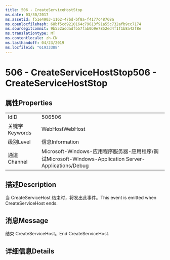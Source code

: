 ```yaml
---
title: 506 - CreateServiceHostStop
ms.date: 03/30/2017
ms.assetid: f51e4903-1162-47bd-bf8a-f4177c48768a
ms.openlocfilehash: 68bf5cd9210164c79613f91a55c732afb9cc7174
ms.sourcegitcommit: 9b552addadfb57fab0b9e7852ed4f1f1b8a42f8e
ms.translationtype: MT
ms.contentlocale: zh-CN
ms.lasthandoff: 04/23/2019
ms.locfileid: "61933388"
---
```

# <a name="506---createservicehoststop"></a><span data-ttu-id="52b48-102">506 - CreateServiceHostStop</span><span class="sxs-lookup"><span data-stu-id="52b48-102">506 - CreateServiceHostStop</span></span>
## <a name="properties"></a><span data-ttu-id="52b48-103">属性</span><span class="sxs-lookup"><span data-stu-id="52b48-103">Properties</span></span>  
  
|||  
|-|-|  
|<span data-ttu-id="52b48-104">Id</span><span class="sxs-lookup"><span data-stu-id="52b48-104">ID</span></span>|<span data-ttu-id="52b48-105">506</span><span class="sxs-lookup"><span data-stu-id="52b48-105">506</span></span>|  
|<span data-ttu-id="52b48-106">关键字</span><span class="sxs-lookup"><span data-stu-id="52b48-106">Keywords</span></span>|<span data-ttu-id="52b48-107">WebHost</span><span class="sxs-lookup"><span data-stu-id="52b48-107">WebHost</span></span>|  
|<span data-ttu-id="52b48-108">级别</span><span class="sxs-lookup"><span data-stu-id="52b48-108">Level</span></span>|<span data-ttu-id="52b48-109">信息</span><span class="sxs-lookup"><span data-stu-id="52b48-109">Information</span></span>|  
|<span data-ttu-id="52b48-110">通道</span><span class="sxs-lookup"><span data-stu-id="52b48-110">Channel</span></span>|<span data-ttu-id="52b48-111">Microsoft-Windows-应用程序服务器-应用程序/调试</span><span class="sxs-lookup"><span data-stu-id="52b48-111">Microsoft-Windows-Application Server-Applications/Debug</span></span>|  
  
## <a name="description"></a><span data-ttu-id="52b48-112">描述</span><span class="sxs-lookup"><span data-stu-id="52b48-112">Description</span></span>  
 <span data-ttu-id="52b48-113">当 CreateServiceHost 结束时，将发出此事件。</span><span class="sxs-lookup"><span data-stu-id="52b48-113">This event is emitted when CreateServiceHost ends.</span></span>  
  
## <a name="message"></a><span data-ttu-id="52b48-114">消息</span><span class="sxs-lookup"><span data-stu-id="52b48-114">Message</span></span>  
 <span data-ttu-id="52b48-115">结束 CreateServiceHost。</span><span class="sxs-lookup"><span data-stu-id="52b48-115">End CreateServiceHost.</span></span>  
  
## <a name="details"></a><span data-ttu-id="52b48-116">详细信息</span><span class="sxs-lookup"><span data-stu-id="52b48-116">Details</span></span>
